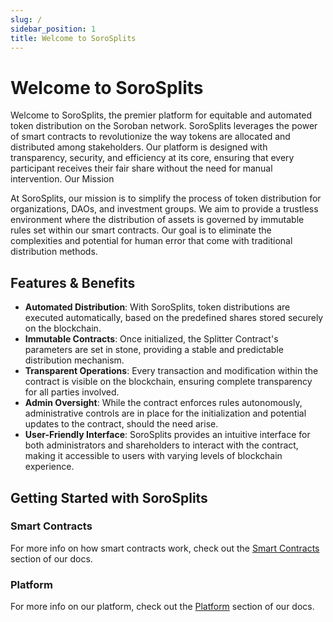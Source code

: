 ```yaml
---
slug: /
sidebar_position: 1
title: Welcome to SoroSplits
---
```


# Welcome to SoroSplits

Welcome to SoroSplits, the premier platform for equitable and automated token distribution on the Soroban network. SoroSplits leverages the power of smart contracts to revolutionize the way tokens are allocated and distributed among stakeholders. Our platform is designed with transparency, security, and efficiency at its core, ensuring that every participant receives their fair share without the need for manual intervention.
Our Mission

At SoroSplits, our mission is to simplify the process of token distribution for organizations, DAOs, and investment groups. We aim to provide a trustless environment where the distribution of assets is governed by immutable rules set within our smart contracts. Our goal is to eliminate the complexities and potential for human error that come with traditional distribution methods.

## Features & Benefits

- **Automated Distribution**: With SoroSplits, token distributions are executed automatically, based on the predefined shares stored securely on the blockchain.
- **Immutable Contracts**: Once initialized, the Splitter Contract's parameters are set in stone, providing a stable and predictable distribution mechanism.
- **Transparent Operations**: Every transaction and modification within the contract is visible on the blockchain, ensuring complete transparency for all parties involved.
- **Admin Oversight**: While the contract enforces rules autonomously, administrative controls are in place for the initialization and potential updates to the contract, should the need arise.
- **User-Friendly Interface**: SoroSplits provides an intuitive interface for both administrators and shareholders to interact with the contract, making it accessible to users with varying levels of blockchain experience.

## Getting Started with SoroSplits

### Smart Contracts

For more info on how smart contracts work, check out the [Smart Contracts](/smart-contracts/splitter-contract/01-overview.md) section of our docs.

### Platform

For more info on our platform, check out the [Platform](/platform/01-overview.md) section of our docs.

<!-- ## Getting Started with SoroSplits

To begin using SoroSplits, you'll need to deploy the Splitter Contract on the Stellar network. Once deployed, the contract will guide you through the process of initializing your distribution parameters. After the initial setup, shareholders can easily query their shares, and authorized parties can trigger distributions as needed.

---

SoroSplits is not just a platform; it's a commitment to fair and transparent token economics. We're excited to have you join our journey and look forward to supporting your distribution needs. -->